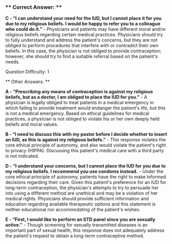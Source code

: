 ### ** Correct Answer: **

**C - “I can understand your need for the IUD, but I cannot place it for you due to my religious beliefs. I would be happy to refer you to a colleague who could do it.”** - Physicians and patients may have different moral and/or religious beliefs regarding certain medical practices. Physicians should try to fully understand and address the patient's concerns, but they are not obliged to perform procedures that interfere with or contradict their own beliefs. In this case, the physician is not obliged to provide contraception; however, she should try to find a suitable referral based on the patient's needs.

Question Difficulty: 1

** Other Answers: **

**A - “Prescribing any means of contraception is against my religious beliefs, but as a doctor, I am obliged to place the IUD for you.”** - A physician is legally obliged to treat patients in a medical emergency in which failing to provide treatment would endanger the patient's life, but this is not a medical emergency. Based on ethical guidelines for medical practices, a physician is not obliged to violate his or her own deeply held beliefs and moral values.

**B - “I need to discuss this with my pastor before I decide whether to insert an IUD, as this is against my religious beliefs.”** - This response violates the core ethical principle of autonomy, and also would violate the patient's right to privacy (HIPPA). Discussing this patient's medical care with a third party is not indicated.

**D - “I understand your concerns, but I cannot place the IUD for you due to my religious beliefs. I recommend you use condoms instead.** - Under the core ethical principle of autonomy, patients have the right to make informed decisions regarding their care. Given this patient's preference for an IUD for long-term contraception, the physician's attempts to try to persuade her into using a different method are unethical and may be a violation of her medical rights. Physicians should provide sufficient information and education regarding available therapeutic options and this statement is neither educational nor accommodating of the patient's wishes.

**E - “First, I would like to perform an STD panel since you are sexually active.”** - Though screening for sexually transmitted diseases is an important part of sexual health, this response does not adequately address the patient's request to obtain a long-term contraceptive method.

